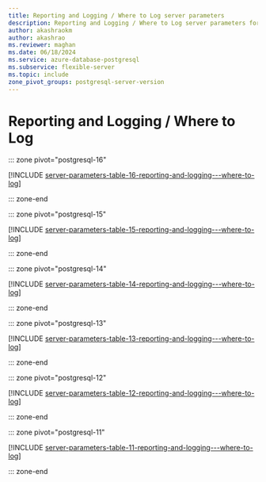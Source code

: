 ```yaml
---
title: Reporting and Logging / Where to Log server parameters
description: Reporting and Logging / Where to Log server parameters for Azure Database for PostgreSQL - Flexible Server.
author: akashraokm
author: akashrao
ms.reviewer: maghan
ms.date: 06/18/2024
ms.service: azure-database-postgresql
ms.subservice: flexible-server
ms.topic: include
zone_pivot_groups: postgresql-server-version
---
```

# Reporting and Logging / Where to Log


::: zone pivot="postgresql-16"

[!INCLUDE [server-parameters-table-16-reporting-and-logging---where-to-log](./includes/server-parameters-table-16-reporting-and-logging---where-to-log.md)]

::: zone-end


::: zone pivot="postgresql-15"

[!INCLUDE [server-parameters-table-15-reporting-and-logging---where-to-log](./includes/server-parameters-table-15-reporting-and-logging---where-to-log.md)]

::: zone-end


::: zone pivot="postgresql-14"

[!INCLUDE [server-parameters-table-14-reporting-and-logging---where-to-log](./includes/server-parameters-table-14-reporting-and-logging---where-to-log.md)]

::: zone-end


::: zone pivot="postgresql-13"

[!INCLUDE [server-parameters-table-13-reporting-and-logging---where-to-log](./includes/server-parameters-table-13-reporting-and-logging---where-to-log.md)]

::: zone-end


::: zone pivot="postgresql-12"

[!INCLUDE [server-parameters-table-12-reporting-and-logging---where-to-log](./includes/server-parameters-table-12-reporting-and-logging---where-to-log.md)]

::: zone-end


::: zone pivot="postgresql-11"

[!INCLUDE [server-parameters-table-11-reporting-and-logging---where-to-log](./includes/server-parameters-table-11-reporting-and-logging---where-to-log.md)]

::: zone-end



